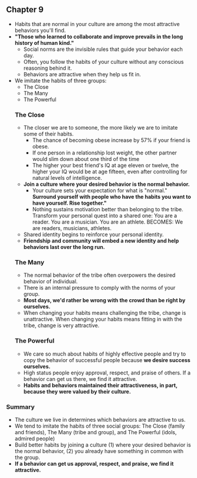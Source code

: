 ## Chapter 9 
- Habits that are normal in your culture are among the most attractive behaviors you'll find. 
- **"Those who learned to collaborate and improve prevails in the long history of human kind."**
    - Social norms are the invisible rules that guide your behavior each day. 
    - Often, you follow the habits of your culture without any conscious reasoning behind it. 
    - Behaviors are attractive when they help us fit in. 
- We imitate the habits of three groups: 
    - The Close
    - The Many 
    - The Powerful
    ### The Close
    - The closer we are to someone, the more likely we are to imitate some of their habits. 
        - The chance of becoming obese increase by 57% if your friend is obese.
        - If one person in a relationship lost weight, the other partner would slim down about one third of the time
        - The higher your best friend's IQ at age eleven or twelve, the higher your IQ would be at age fifteen, even after controlling for natural levels of intelligence. 
    - **Join a culture where your desired behavior is the normal behavior.**
        - Your culture sets your expectation for what is "normal." **Surround yourself with people who have the habits you want to have yourself. Rise together."**
        - Nothing sustains motivation better than belonging to the tribe. Transform your personal quest into a shared one: You are a reader. You are a musician. You are an athlete. BECOMES: We are readers, musicians, athletes. 
    - Shared identity begins to reinforce your personal identity. 
    - **Friendship and community will embed a new identity and help behaviors last over the long run.**
    ### The Many 
    - The normal behavior of the tribe often overpowers the desired behavior of individual.
    - There is an internal pressure to comply with the norms of your group. 
    - **Most days, we'd rather be wrong with the crowd than be right by ourselves.**
    - When changing your habits means challenging the tribe, change is unattractive. When changing your habits means fitting in with the tribe, change is very attractive. 
    ### The Powerful 
    - We care so much about habits of highly effective people and try to copy the behavior of successful people because **we desire success ourselves.**
    - High status people enjoy approval, respect, and praise of others. If a behavior can get us there, we find it attractive. 
    - **Habits and behaviors maintained their attractiveness, in part, because they were valued by their culture.**
### Summary
- The culture we live in determines which behaviors are attractive to us. 
- We tend to imitate the habits of three social groups: The Close (family and friends), The Many (tribe and group), and The Powerful (idols, admired people)
- Build better habits by joining a culture (1) where your desired behavior is the normal behavior, (2) you already have something in common with the group.
- **If a behavior can get us approval, respect, and praise, we find it attractive.**
